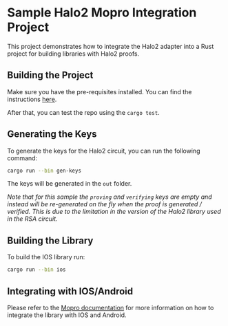 # Sample Halo2 Mopro Integration Project

This project demonstrates how to integrate the Halo2 adapter into a Rust project for building libraries with Halo2 proofs.

## Building the Project

Make sure you have the pre-requisites installed. You can find the instructions [here](https://zkmopro.org/docs/docs/prerequisites).

After that, you can test the repo using the `cargo test`.

## Generating the Keys

To generate the keys for the Halo2 circuit, you can run the following command:

```sh
cargo run --bin gen-keys
```
The keys will be generated in the `out` folder. 

_Note that for this sample the `proving` and `verifying` keys are empty and instead will be re-generated on the fly when the proof is generated / verified. 
This is due to the limitation in the version of the Halo2 library used in the RSA circuit._

## Building the Library

To build the IOS library run:

```sh
cargo run --bin ios
```

## Integrating with IOS/Android

Please refer to the [Mopro documentation](https://zkmopro.org/docs) for more information on how to integrate the library with IOS and Android.
